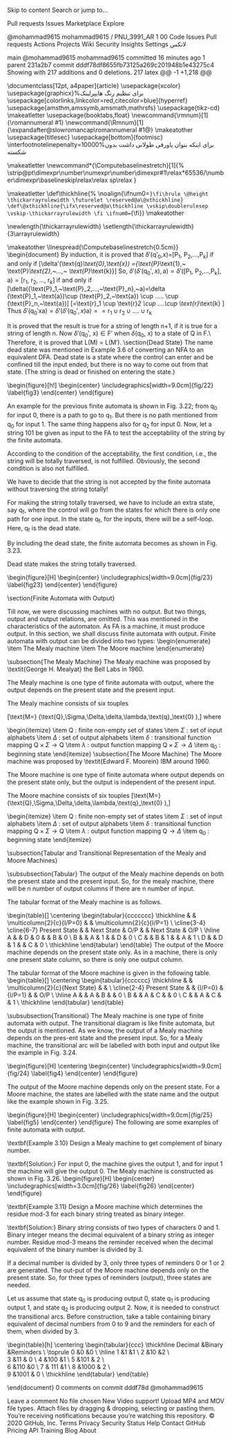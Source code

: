 Skip to content
Search or jump to…

Pull requests
Issues
Marketplace
Explore
 
@mohammad9615 
mohammad9615
/
PNU_3991_AR
1
00
Code
Issues
Pull requests
Actions
Projects
Wiki
Security
Insights
Settings
لاتکس

 main
@mohammad9615
mohammad9615 committed 16 minutes ago 
1 parent 231a2b7 commit dddf78df8655fb73125a269c201948b1e43275c4
Showing  with 217 additions and 0 deletions.
 217  latex 
@@ -1 +1,218 @@

\documentclass[12pt, a4paper]{article}
\usepackage{xcolor}
\usepackage{graphicx}%برای تنظیم رنگ هایپرلینک
\usepackage[colorlinks,linkcolor=red,citecolor=blue]{hyperref}
\usepackage{amsthm,amssymb,amsmath,mathrsfs}
\usepackage{tikz-cd}
\makeatletter
\usepackage{booktabs,float}
\newcommand{\rmnum}[1]{\romannumeral #1}
\newcommand{\Rmnum}[1]{\expandafter\@slowromancap\romannumeral #1@}
\makeatother
\usepackage{titlesec}
\usepackage[bottom]{footmisc}
\interfootnotelinepenalty=10000%برای اینکه بتوان پاورقی طولانی داشت بدون شکسته 

\makeatletter
\newcommand*{\Computebaselinestretch}[1]{%
	\strip@pt\dimexpr\number\numexpr\number\dimexpr#1\relax*65536/\number\dimexpr\baselineskip\relax\relax sp\relax
}

\makeatletter
\def\thickhline{%
	\noalign{\ifnum0=`}\fi\hrule \@height \thickarrayrulewidth \futurelet
	\reserved@a\@xthickhline}
\def\@xthickhline{\ifx\reserved@a\thickhline
	\vskip\doublerulesep
	\vskip-\thickarrayrulewidth
	\fi
	\ifnum0=`{\fi}}
\makeatother

\newlength{\thickarrayrulewidth}
\setlength{\thickarrayrulewidth}{3\arrayrulewidth}



\makeatother
\linespread{\Computebaselinestretch{0.5cm}}
\begin{document}
By induction, it is proved that ${\delta }'\left( {{{\text{{q}'}}}_{\text{0}}}\text{,x} \right)\text{=}\left[ {{\text{P}}_{\text{1}}}\text{, }{{\text{P}}_{\text{2}}}\text{,}...\text{,}{{\text{P}}_{\text{k}}} \right]$  if and only if 
\[\delta'(\text{q}_\text{0},\text{x}) =\{\text{P}_\text{1},~ \text{P}_\text{2},~...,~ \text{P}_\text{k}\}\]
So, $\delta'(\delta'(\text{q}_0',x),\text{a})=\delta'(\left[ {{\text{P}}_{\text{1}}}\text{, }{{\text{P}}_{\text{2}}}\text{,}...\text{,}{{\text{P}}_{\text{k}}} \right],\text{a})=[\text{r}_1,~\text{r}_2,...,~\text{r}_k]$ if and only if
\[\delta({\text{P}_1,~\text{P}_2,...,~\text{P}_n},~a)=\delta (\text{P}_1,~\text{a})\cup (\text{P}_2,~\text{a}) \cup ..... \cup (\text{P}_n,~\text{a})\]
\[=\text{r}_1 \cup \text{r}_2 \cup ....\cup \text{r}_\text{k} \]
Thus $\delta'(\text{q}_0'\text{xa})=\delta'(\delta'(\text{q}_0',x)\text{a})==\text{r}_1 \cup \text{r}_2 \cup ....\cup \text{r}_\text{k}$

It is proved that the result is true for a string of length $\text{n+1}$, if it is true for a string of length n. Now $\delta'(\text{q}_0',~\text{x}) \in \text{F}'$ when $\delta(\text{q}_0,~\text{x})$ to a state of Q in F.\\
Therefore, it is proved that L(M) = L(M$'$).
\section{Dead State}
The name dead state was mentioned in Example 3.6 of converting an NFA to an equivalent DFA. Dead state is a state where the control can enter and be confined till the input ended, but there is no way to come out from that state. (The string is dead or finished on entering the state.)

\begin{figure}[h!]
	\begin{center}
		\includegraphics[width=9.0cm]{fig/22}
		\label{fig3}
	\end{center}
\end{figure}

An example for the previous finite automata is shown in Fig. 3.22; from $\text{q}_0$ for input 0, there is a path to go to $\text{q}_1$. But there is no path mentioned from $\text{q}_0$ for input 1. The same thing happens also for $\text{q}_2$ for input 0. Now, let a string 101 be given as input to the FA to test the acceptability of the string by the finite automata.

According to the condition of the acceptability, the first condition, i.e., the string will be totally traversed, is not fulfilled. Obviously, the second condition is also not fulfilled.

We have to decide that the string is not accepted by the finite automata without traversing the string totally!

For making the string totally traversed, we have to 
include an extra state, say $\text{q}_\text{f}$, where the control will go from the states for which there is only one path for one input. In the state $\text{q}_\text{f}$, for the inputs, there will be a self-loop. Here, $\text{q}_\text{f}$ is the dead state.

By including the dead state, the finite automata becomes as shown in Fig. 3.23.

Dead state makes the string totally traversed.


\begin{figure}[H]
	\begin{center}
		\includegraphics[width=9.0cm]{fig/23}
		\label{fig23}
	\end{center}
\end{figure}

\section{Finite Automata with Output}

Till now, we were discussing machines with no output. But two things, output and output relations, are omitted. This was mentioned in the characteristics of the automaton. As FA is a machine, it must produce output. In this section, we shall discuss finite automata with output. Finite automata with output can be divided into two types:
\begin{enumerate}
	\item The Mealy machine
	\item The Moore machine
\end{enumerate}

\subsection{The Mealy Machine}
The Mealy machine was proposed by \textit{George H. Mealyat} the Bell Labs in 1960.

The Mealy machine is one type of finite automata with output, where the output depends on the present state and the present input.

The Mealy machine consists of six touples

\[\text{M=} (\text{Q},\Sigma,\Delta,\delta,\lambda,\text{q}_\text{0} ),\]
where

\begin{itemize}
	\item Q : finite non-empty set of states
	\item $\Sigma$ : set of input alphabets
	\item $\Delta$ : set of output alphabets
	\item $\delta$ : transitional function mapping $\text{Q}\times \Sigma \rightarrow \text{Q}$
	\item $\lambda$ : output function mapping $\text{Q}\times \Sigma \rightarrow \Delta$
	\item $\text{q}_\text{0}$ : beginning state	
\end{itemize}
\subsection{The Moore Machine}
The Moore machine was proposed by \textit{Edward F. Moorein} IBM around 1960.

The Moore machine is one type of finite automata where output depends on the present state only, but the output is independent of the present input.

The Moore machine consists of six touples
\[\text{M=} (\text{Q},\Sigma,\Delta,\delta,\lambda,\text{q}_\text{0} ),\]

\begin{itemize}
	\item Q : finite non-empty set of states
	\item $\Sigma$ : set of input alphabets
	\item $\Delta$ : set of output alphabets
	\item $\delta$ : transitional function mapping $\text{Q}\times \Sigma \rightarrow \text{Q}$
	\item $\lambda$ : output function mapping $\text{Q} \rightarrow \Delta$
	\item $\text{q}_\text{0}$ : beginning state	
\end{itemize}

\subsection{Tabular and Transitional Representation of the Mealy and Moore Machines}

\subsubsection{Tabular}
The output of the Mealy machine depends on both the present state and the present input. So, for the mealy machine, there will be n number of output columns if there are n number of input.

The tabular format of the Mealy machine is as follows.

\begin{table}[]
	\centering
	\begin{tabular}{ccccccc}
		\thickhline
		& & \multicolumn{2}{c}{I/P=0} & & \multicolumn{2}{c}{I/P=1} \\ \cline{3-4} \cline{6-7}
		Present State & & Next State      & O/P   &  & Next State      & O/P     \\ \hline
		A             & & D               & 0     &  & B               & 0       \\
		B             & & A               & 1     &  & D               & 0       \\
		C             & & B               & 1     &  & A               & 1       \\
		D             & & D               & 1     &  & C               & 0       \\ \thickhline
	\end{tabular}
\end{table}
The output of the Moore machine depends on the present state only. As in a machine, there is only one present state column, so there is only one output column. 

The tabular format of the Moore machine is given in the following table.
\begin{table}[]
	\centering
	\begin{tabular}{cccccc}
		\thickhline
		& & \multicolumn{2}{c}{Next State} & &  \\ \cline{2-4} 
		Present State & & {I/P=0}      & {I/P=1}   &   & O/P     \\ \hline
		A             & & A               & B     &  & 0                      \\
		B             & & A               & C     &  & 0                      \\
		C             & & A               & C     &  & 1                      \\ \thickhline
	\end{tabular}
\end{table}

\subsubsection{Transitional}
The Mealy machine is one type of finite automata with output. The transitional diagram is like finite automata, but the output is mentioned. As we know, the output of a Mealy machine depends on the pres-ent state and the present input. So, for a Mealy machine, the transitional arc will be labelled with both input and output like the example in Fig. 3.24.

\begin{figure}[H]
	\centering
	\begin{center}
		\includegraphics[width=9.0cm]{fig/24}
		\label{fig4}
	\end{center}
\end{figure}

The output of the Moore machine depends only on the present state. For a Moore machine, the states are 
labelled with the state name and the output like the example shown in Fig. 3.25.

\begin{figure}[H]
	\begin{center}
		\includegraphics[width=9.0cm]{fig/25}
		\label{fig5}
	\end{center}
\end{figure}
The following are some examples of finite automata with output.

\textbf{Example 3.10} Design a Mealy machine to get complement of binary number.

\textbf{Solution:} For input 0, the machine gives the output 1, and for input 1 the machine will give the output 0. The Mealy machine is constructed as shown in Fig. 3.26.
\begin{figure}[H]
	\begin{center}
		\includegraphics[width=3.0cm]{fig/26}
		\label{fig26}
	\end{center}
\end{figure}

\textbf{Example 3.11} Design a Moore machine which determines the residue mod-3 for each binary string treated as binary integer.

\textbf{Solution:}
Binary string consists of two types of characters 0 and 1. Binary integer means the decimal equivalent of a binary string as integer number. Residue mod-3 means the reminder received when the decimal equivalent of the binary number is divided by 3.

If a decimal number is divided by 3, only three types of reminders 0 or 1 or 2 are generated. The out-put of the Moore machine depends only on the present state. So, for three types of reminders (output), three states are needed.

Let us assume that state $\text{q}_0$ is producing output 0, state $\text{q}_1$
is producing output 1, and state $\text{q}_2$ is producing output 2. Now, it is needed to construct the transitional arcs. Before construction, take a table containing binary equivalent of decimal numbers from 0 to 9 and the reminders for each of them, when divided by 3.

\begin{table}[h]
	\centering
	\begin{tabular}{ccc}
		\thickhline
		Decimal &Binary &Reminders  \\ \toprule 
		 0             &0             &0          \\ \hline
	     1             &1             &1          \\
		 2             &10             &2          \\      
		 3             &11             & 0        \\
		 4             &100             &1          \\
		 5             &101             & 2         \\                            
		 6             &110             &0          \\
		 7             & 111            &1          \\
		 8             &1000             &  2        \\		              
		 9             &1001             &  0      \\	\thickhline
	\end{tabular}
\end{table}

\end{document}
0 comments on commit dddf78d
@mohammad9615
 
 
Leave a comment
No file chosen
New Video support! Upload MP4 and MOV file types. Attach files by dragging & dropping, selecting or pasting them.
 You’re receiving notifications because you’re watching this repository.
© 2020 GitHub, Inc.
Terms
Privacy
Security
Status
Help
Contact GitHub
Pricing
API
Training
Blog
About
